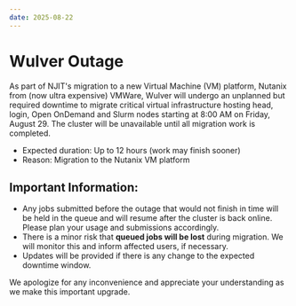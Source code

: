 ```yaml
---
date: 2025-08-22
---
```


# Wulver Outage

As part of NJIT's migration to a new Virtual Machine (VM) platform, Nutanix from (now ultra expensive) VMWare, Wulver will undergo an unplanned but required downtime to migrate critical virtual infrastructure hosting head, login, Open OnDemand and Slurm nodes starting at 8:00 AM on Friday, August 29. The cluster will be unavailable until all migration work is completed.

* Expected duration: Up to 12 hours (work may finish sooner)
* Reason: Migration to the Nutanix VM platform

## Important Information:

* Any jobs submitted before the outage that would not finish in time will be held in the queue and will resume after the cluster is back online. Please plan your usage and submissions accordingly.
* There is a minor risk that **queued jobs will be lost** during migration. We will monitor this and inform affected users, if necessary.
* Updates will be provided if there is any change to the expected downtime window.


We apologize for any inconvenience and appreciate your understanding as we make this important upgrade.

